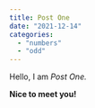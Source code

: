 ```yaml
---
title: Post One
date: "2021-12-14"
categories: 
  - "numbers"
  - "odd"
---
```


Hello, I am _Post One._

**Nice to meet you!**